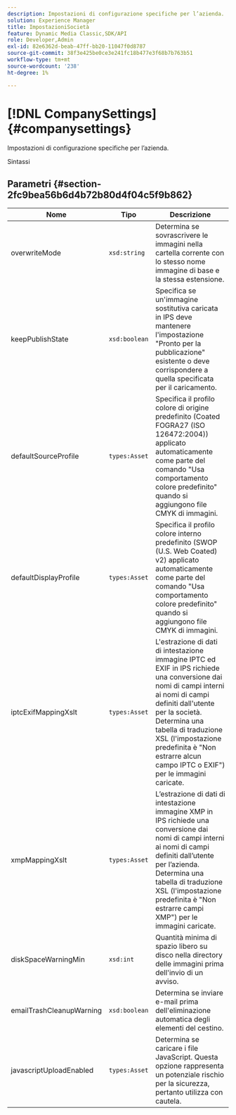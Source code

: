 ```yaml
---
description: Impostazioni di configurazione specifiche per l’azienda.
solution: Experience Manager
title: ImpostazioniSocietà
feature: Dynamic Media Classic,SDK/API
role: Developer,Admin
exl-id: 82e6362d-beab-47ff-bb20-11047f0d8787
source-git-commit: 38f3e425be0ce3e241fc18b477e3f68b7b763b51
workflow-type: tm+mt
source-wordcount: '238'
ht-degree: 1%

---
```


# [!DNL CompanySettings]{#companysettings}

Impostazioni di configurazione specifiche per l’azienda.

Sintassi

## Parametri {#section-2fc9bea56b6d4b72b80d4f04c5f9b862}

| Nome | Tipo | Descrizione |
|---|---|---|
| overwriteMode | `xsd:string` | Determina se sovrascrivere le immagini nella cartella corrente con lo stesso nome immagine di base e la stessa estensione. |
| keepPublishState | `xsd:boolean` | Specifica se un&#39;immagine sostitutiva caricata in IPS deve mantenere l&#39;impostazione &quot;Pronto per la pubblicazione&quot; esistente o deve corrispondere a quella specificata per il caricamento. |
| defaultSourceProfile | `types:Asset` | Specifica il profilo colore di origine predefinito (Coated FOGRA27 (ISO 126472:2004)) applicato automaticamente come parte del comando &quot;Usa comportamento colore predefinito&quot; quando si aggiungono file CMYK di immagini. |
| defaultDisplayProfile | `types:Asset` | Specifica il profilo colore interno predefinito (SWOP (U.S. Web Coated) v2) applicato automaticamente come parte del comando &quot;Usa comportamento colore predefinito&quot; quando si aggiungono file CMYK di immagini. |
| iptcExifMappingXslt | `types:Asset` | L&#39;estrazione di dati di intestazione immagine IPTC ed EXIF in IPS richiede una conversione dai nomi di campi interni ai nomi di campi definiti dall&#39;utente per la società. Determina una tabella di traduzione XSL (l&#39;impostazione predefinita è &quot;Non estrarre alcun campo IPTC o EXIF&quot;) per le immagini caricate. |
| xmpMappingXslt | `types:Asset` | L’estrazione di dati di intestazione immagine XMP in IPS richiede una conversione dai nomi di campi interni ai nomi di campi definiti dall’utente per l’azienda. Determina una tabella di traduzione XSL (l&#39;impostazione predefinita è &quot;Non estrarre campi XMP&quot;) per le immagini caricate. |
| diskSpaceWarningMin | `xsd:int` | Quantità minima di spazio libero su disco nella directory delle immagini prima dell&#39;invio di un avviso. |
| emailTrashCleanupWarning | `xsd:boolean` | Determina se inviare e-mail prima dell&#39;eliminazione automatica degli elementi del cestino. |
| javascriptUploadEnabled | `types:Asset` | Determina se caricare i file JavaScript. Questa opzione rappresenta un potenziale rischio per la sicurezza, pertanto utilizza con cautela. |
